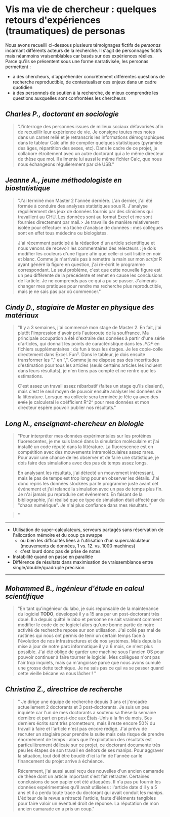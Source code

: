 # Vis ma vie de chercheur : quelques retours d'expériences (traumatiques) de personas

Nous avons recueilli ci-dessous plusieurs témoignages fictifs de *personas* incarnant différents acteurs de la recherche. Il s'agit de personnages fictifs mais néanmoins vraisemblables car basés sur des expériences réelles. Parce qu'ils se présentent sous une forme narrativisée, les personas permettent : 
- à des chercheurs, d'appréhender concrêtement différentes questions de recherche reproductible, de contextualiser ces enjeux dans un cadre quotidien
- à des personnels de soutien à la recherche, de mieux comprendre les questions auxquelles sont confrontées les chercheurs

## *Charles P., doctorant en sociologie*
> "J'interroge des personnes issues de milieux sociaux défavorisés afin de recueillir leur expérience de vie. Je consigne toutes mes notes dans un carnet relié et je retranscris les informations démographiques dans le tableur Calc afin de compiler quelques statistiques (pyramide des âges, répartition des sexes, etc). Dans le cadre de ce projet, je collabore étroitement avec un autre doctorant qui a le même directeur de thèse que moi. Il alimente lui aussi le même fichier Calc, que nous nous échangeons régulièrement par clé USB."

## *Jeanne A., jeune méthodologiste en biostatistique*
> "J'ai terminé mon Master 2 l'année dernière. L'an dernier, j'ai été formée à conduire des analyses statistiques sous R. J'analyse régulièrement des jeux de données fournis par des cliniciens qui travaillent au CHU. Les données sont au format Excel et me sont fournies directement par mail.> 
>Je travaille de manière relativement isolée pour effectuer ma tâche d'analyse de données : mes collègues sont en effet tous médecins ou biologistes.   
>  
>J'ai récemment participé à la rédaction d'un article scientifique et nous venons de recevoir les commentaires des relecteurs : je dois modifier les couleurs d'une figure afin que celle-ci soit lisible en noir et blanc. Comme je n'arrivais pas à remettre la main sur mon *script* R ayant généré la figure en question, j'ai ré-écrit le programme correspondant. Le seul problème, c'est que cette nouvelle figure est un peu différente de la précédente et remet en cause les conclusions de l’article. Je ne comprends pas ce qui a pu se passer. J'aimerais changer mes pratiques pour rendre ma recherche plus reproductible, mais je ne sais pas par où commencer."

## *Cindy D., stagiaire de Master en physique des matériaux*
>"Il y a 3 semaines, j'ai commencé mon stage de Master 2. En fait, j'ai plutôt l'impression d'avoir pris l'autoroute de la souffrance. Ma principale occupation a été d'extraire des données à partir d'une série d'articles, qui donnait les points de caractéristique dans les *.PDF* en fichiers supplémentaires : du fun à tous les étages. Je les copie-colle directement dans Excel. Fun². Dans le tableur, je dois ensuite transformer les "." en ",". Comme je ne dispose pas des incertitudes d'estimation pour tous les articles (seuls certains articles les incluent dans leurs résultats), je n'en tiens pas compte et ne rentre que les estimations. 
>
>C'est assez un travail assez rébarbatif (faites un stage qu'ils disaient), mais c'est le seul moyen de pouvoir ensuite analyser les données de la littérature. Lorsque ma collecte sera terminée,~~je fête ça avec des amis~~ je calculerai le coéfficient R^2^ pour mes données et mon directeur espère pouvoir publier nos résultats."


## *Long N., enseignant-chercheur en biologie*
>"Pour interpréter mes données expérimentales sur les protéines fluorescentes, 
je me suis lancé dans la simulation moléculaire et j'ai installé un code réputé
dans la littérature. 
La fluorescence est en compétition avec des mouvements intramoléculaires assez
rares. Pour avoir une chance de les observer et de faire une statistique, 
je dois faire des simulations avec des pas de temps assez longs. 
>
>En analysant les résultats, j'ai détecté un mouvement intéressant, mais le 
pas de temps est trop long pour en observer les détails. 
J'ai donc repris les données stockées par le programme juste avant cet événement 
et j'ai relancé la simulation avec un pas de temps plus fin. 
Je n'ai jamais pu reproduire cet événement.
En faisant de la bibliographie, j'ai réalisé que ce type de simulation
était affecté par du "chaos numérique". Je n'ai plus confiance dans mes résultats.
>"

>"

---
- Utilisation de super-calculateurs, serveurs partagés sans
  réservation de l'allocation mémoire et du coup ça swappe
  - ou bien les difficultés liées à l'utilisation d'un
    supercalculateur (mouvements de données, 1 vs. 12. vs. 1000
    machines)
  - c'est lourd donc pas de prise de notes
- Instabilité quand on passe en parallèle
- Différence de résultats dans maximisation de vraissemblance entre
  single/double/quadruple precision
---

## *Mohammed B., ingénieur d'étude en calcul scientifique*
>"En tant qu'ingénieur du labo, je suis reponsable de la maintenance du logiciel **TODO**, développé il y a 15 ans par un post-doctorant très doué. Il a depuis quitté le labo et personne ne sait vraiment comment modifier le code de ce logiciel alors qu'une bonne partie de notre activité de recherche repose sur son utilisation. J'ai collé pas mal de rustines qui nous ont permis de tenir un certain temps face à l'évolution de nos infrastructures et de nos systèmes. Mais depuis la mise à jour de notre parc informatique il y a 6 mois, ce n'est plus possible. J'ai été obligé de garder une machine sous l'ancien OS pour pouvoir continuer à faire tourner le logiciel. Mes collègues n'ont pas l'air trop inquiets, mais ça m'angoisse parce que nous avons cumulé une grosse dette technique. Je ne sais pas ce qui va se passer quand cette vieille bécane va nous lâcher ! "

## *Christina Z., directrice de recherche*
> " Je dirige une équipe de recherche depuis 3 ans et j'encadre actuellement 2 doctorants et 3 post-doctorants. Je suis un peu inquiète car l'un de mes doctorants a soutenu sa thèse la semaine dernière et part en post-doc aux États-Unis à la fin du mois. Ses derniers écrits sont très prometteurs, mais il reste encore 50% du travail à faire et l'article n'est pas encore rédigé. J'ai prévu de recruter un stagiaire pour prendre la suite mais cela risque de prendre énormément de temps : alors que l'exploitation des résultats est particulièrement délicate sur ce projet, ce doctorant documente très peu les étapes de son travail en dehors de ses manips. Pour aggraver la situation, tout doit être bouclé d'ici la fin de l'année car le financement du projet arrive à échéance.
>
> Récemment, j'ai aussi aussi reçu des nouvelles d'un ancien camarade de thèse dont un article important s'est fait rétracter. Certaines conclusions de son papier ont été attaquées. Il n'a pas pu fournir les données expérimentales qu'il avait utilisées : l'article date d'il y a 5 ans et il a perdu toute trace du doctorant qui avait conduit les manips. L'éditeur de la revue a rétracté l'article, faute d'éléments tangibles pour faire valoir un éventuel droit de réponse. La réputation de mon ancien camarade en a pris un coup." 




